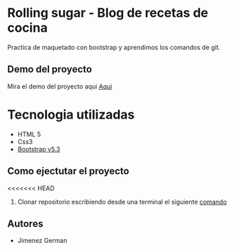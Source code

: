 # Rolling sugar - Blog  de recetas de cocina

Practica de maquetado con bootstrap y aprendimos los comandos de git.

## Demo del proyecto 

Mira el demo del proyecto aqui [Aqui](https://rollingsugarcomision13.netlify.app/)

# Tecnologia utilizadas
- HTML 5
- Css3
- [Bootstrap v5.3](https://getbootstrap.com/)


## Como ejectutar el proyecto 

<<<<<<< HEAD
1. Clonar repositorio escribiendo desde una terminal el siguiente [comando](https://github.com/linkincito/rollingSugarComision13.git)




## Autores
- Jimenez German
